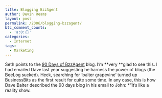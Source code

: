 ```yaml
---
title: Blogging BzzAgent
author: Devin Reams
layout: post
permalink: /2006/blogging-bzzagent/
btc_comment_counts:
  - 'a:0:{}'
categories:
  - Internet
tags:
  - Marketing
---
```

Seth points to the [90 Days of BzzAgent][1] blog. I&#8217;m **very **glad to see this. I had emailed Dave last year suggesting he harness the power of blogs (the BeeLog sucked). Heck, searching for &#8216;balter grapevine&#8217; turned up BusinessBits as the first result for quite some time. In any case, this is how Dave Balter described the 90 days blog in his email to John: *&#8220;It&#8217;s like a reality show.</p>

 [1]: http://90days.bzzagent.com/